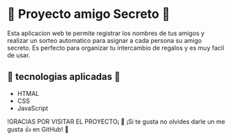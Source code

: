 # 🎁 Proyecto amigo Secreto 🎁

Esta aplicacion web te permite registrar  los nombres de tus amigos y realizar un sorteo automatico para asignar a cada persona su amigo secreto. Es perfecto para organizar tu intercambio de regalos y es muy facil de usar.

## 🎯 tecnologias aplicadas 🎯
- HTMAL
- CSS
- JavaScript

!GRACIAS POR VISITAR EL PROYECTO¡
🎊  ¡Si te gusta no olvides darle un me gusta 👍 en GitHub! 🎊
